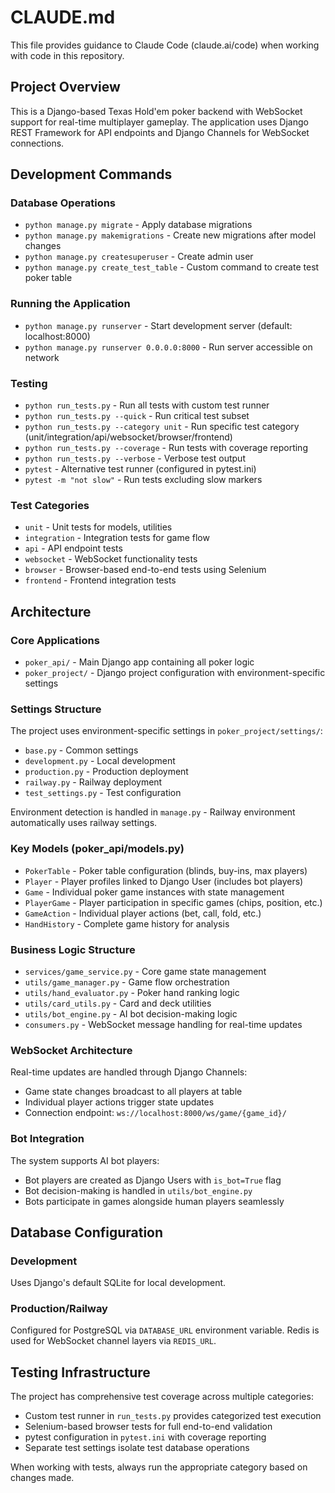 # CLAUDE.md

This file provides guidance to Claude Code (claude.ai/code) when working with code in this repository.

## Project Overview

This is a Django-based Texas Hold'em poker backend with WebSocket support for real-time multiplayer gameplay. The application uses Django REST Framework for API endpoints and Django Channels for WebSocket connections.

## Development Commands

### Database Operations
- `python manage.py migrate` - Apply database migrations
- `python manage.py makemigrations` - Create new migrations after model changes
- `python manage.py createsuperuser` - Create admin user
- `python manage.py create_test_table` - Custom command to create test poker table

### Running the Application
- `python manage.py runserver` - Start development server (default: localhost:8000)
- `python manage.py runserver 0.0.0.0:8000` - Run server accessible on network

### Testing
- `python run_tests.py` - Run all tests with custom test runner
- `python run_tests.py --quick` - Run critical test subset
- `python run_tests.py --category unit` - Run specific test category (unit/integration/api/websocket/browser/frontend)
- `python run_tests.py --coverage` - Run tests with coverage reporting
- `python run_tests.py --verbose` - Verbose test output
- `pytest` - Alternative test runner (configured in pytest.ini)
- `pytest -m "not slow"` - Run tests excluding slow markers

### Test Categories
- `unit` - Unit tests for models, utilities
- `integration` - Integration tests for game flow
- `api` - API endpoint tests
- `websocket` - WebSocket functionality tests  
- `browser` - Browser-based end-to-end tests using Selenium
- `frontend` - Frontend integration tests

## Architecture

### Core Applications
- `poker_api/` - Main Django app containing all poker logic
- `poker_project/` - Django project configuration with environment-specific settings

### Settings Structure
The project uses environment-specific settings in `poker_project/settings/`:
- `base.py` - Common settings
- `development.py` - Local development
- `production.py` - Production deployment  
- `railway.py` - Railway deployment
- `test_settings.py` - Test configuration

Environment detection is handled in `manage.py` - Railway environment automatically uses railway settings.

### Key Models (poker_api/models.py)
- `PokerTable` - Poker table configuration (blinds, buy-ins, max players)
- `Player` - Player profiles linked to Django User (includes bot players)
- `Game` - Individual poker game instances with state management
- `PlayerGame` - Player participation in specific games (chips, position, etc.)
- `GameAction` - Individual player actions (bet, call, fold, etc.)
- `HandHistory` - Complete game history for analysis

### Business Logic Structure
- `services/game_service.py` - Core game state management
- `utils/game_manager.py` - Game flow orchestration
- `utils/hand_evaluator.py` - Poker hand ranking logic
- `utils/card_utils.py` - Card and deck utilities
- `utils/bot_engine.py` - AI bot decision-making logic
- `consumers.py` - WebSocket message handling for real-time updates

### WebSocket Architecture
Real-time updates are handled through Django Channels:
- Game state changes broadcast to all players at table
- Individual player actions trigger state updates
- Connection endpoint: `ws://localhost:8000/ws/game/{game_id}/`

### Bot Integration
The system supports AI bot players:
- Bot players are created as Django Users with `is_bot=True` flag
- Bot decision-making is handled in `utils/bot_engine.py`
- Bots participate in games alongside human players seamlessly

## Database Configuration

### Development
Uses Django's default SQLite for local development.

### Production/Railway
Configured for PostgreSQL via `DATABASE_URL` environment variable.
Redis is used for WebSocket channel layers via `REDIS_URL`.

## Testing Infrastructure

The project has comprehensive test coverage across multiple categories:
- Custom test runner in `run_tests.py` provides categorized test execution
- Selenium-based browser tests for full end-to-end validation
- pytest configuration in `pytest.ini` with coverage reporting
- Separate test settings isolate test database operations

When working with tests, always run the appropriate category based on changes made.